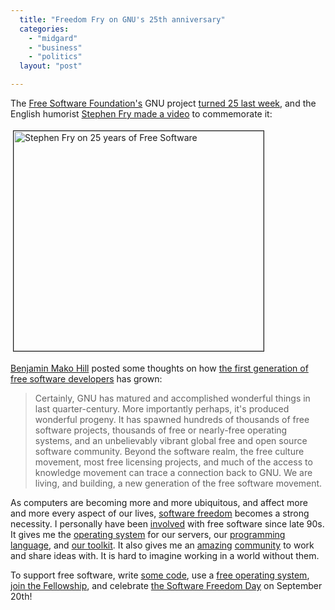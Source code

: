 ```yaml
---
  title: "Freedom Fry on GNU's 25th anniversary"
  categories: 
    - "midgard"
    - "business"
    - "politics"
  layout: "post"

---
```

<p>
The <a href="http://www.fsf.org/">Free Software Foundation's</a> GNU project <a href="http://www.fsf.org/news/freedom-fry/">turned 25 last week</a>, and the English humorist <a href="http://www.gnu.org/fry/">Stephen Fry made a video</a> to commemorate it:
</p><p>
<img src="https://d2vqpl3tx84ay5.cloudfront.net/freedom-fry.jpg" height="352" width="400" border="1" hspace="4" vspace="4" alt="Stephen Fry on 25 years of Free Software" title="Stephen Fry on 25 years of Free Software" /></p><p>
<a href="http://mako.cc/">Benjamin Mako Hill</a> posted some thoughts on how <a href="http://mako.cc/copyrighteous/20080906-00">the first generation of free software developers</a> has grown:
</p><blockquote>
Certainly, GNU has matured and accomplished wonderful things in last quarter-century. More importantly perhaps, it's produced wonderful progeny. It has spawned hundreds of thousands of free software projects, thousands of free or nearly-free operating systems, and an unbelievably vibrant global free and open source software community. Beyond the software realm, the free culture movement, most free licensing projects, and much of the access to knowledge movement can trace a connection back to GNU. We are living, and building, a new generation of the free software movement.
</blockquote><p>
As computers are becoming more and more ubiquitous, and affect more and more every aspect of our lives, <a href="http://www.fsfeurope.org/documents/freesoftware.en.html">software freedom</a> becomes a strong necessity. I personally have been <a href="http://www.ohloh.net/accounts/bergie">involved</a> with free software since late 90s. It gives me the <a href="http://www.debian.org/">operating system</a> for our servers, our <a href="http://www.php.net/">programming language</a>, and <a href="http://www.midgard-project.org/">our toolkit</a>. It also gives me an <a href="http://www.midgard-project.org/community/whoswho">amazing</a> <a href="http://www.fsfe.org/en/fellows">community</a> to work and share ideas with. It is hard to imagine working in a world without them.
</p><p>
To support free software, write <a href="http://github.com/">some code</a>, use a <a href="http://www.ubuntu.com/">free operating system</a>, <a href="http://www.fsfe.org/">join the Fellowship</a>, and celebrate <a href="http://softwarefreedomday.org/">the Software Freedom Day</a> on September 20th!
</p>
